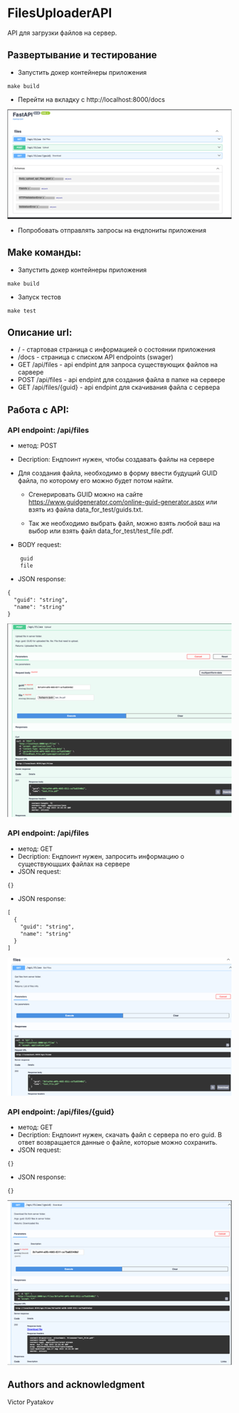 # FilesUploaderAPI


API для загрузки файлов на сервер.


## Развертывание и тестирование
* Запустить докер контейнеры приложения 
```shell script
make build
```
* Перейти на вкладку с http://localhost:8000/docs

![1.png](img%2F1.png)

* Попробовать отправлять запросы на ендпониты приложения

## Make команды:
* Запустить докер контейнеры приложения 
```shell script
make build
```

* Запуск тестов
```shell script
make test
```


## Описание url:
* / - стартовая страница с информацией о состоянии приложения
* /docs - страница с списком API endpoints (swager)
* GET /api/files - api endpint для запроса существующих файлов на сарвере
* POST /api/files - api endpint для создания файла в папке на сервере
* GET /api/files/{guid} - api endpint для скачивания файла с сервера



## Работа с API:
### API endpoint: /api/files
* метод: POST
* Decription:
Ендпоинт нужен, чтобы создавать файлы на сервере
* Для создания файла, необходимо в форму ввести будущий GUID файла, по которому его можно будет потом найти.

    * Cгенерировать GUID можно на сайте https://www.guidgenerator.com/online-guid-generator.aspx 
или взять из файла data_for_test/guids.txt.

    * Так же необходимо выбрать файл, можно взять любой ваш на выбор или взять файл data_for_test/test_file.pdf.

* BODY request:
```shell script
    guid
    file
```
* JSON response:
```shell script
{
  "guid": "string",
  "name": "string"
}
```
![2.png](img%2F2.png)
### API endpoint: /api/files
* метод: GET
* Decription: Ендпоинт нужен, запросить информацию о существующших файлах на сервере
* JSON request:
```shell script
{}
```
* JSON response:
```shell script
[
  {
    "guid": "string",
    "name": "string"
  }
]

```
![3.png](img%2F3.png)
### API endpoint: /api/files/{guid}
* метод: GET
* Decription: Ендпоинт нужен, скачать файл с сервера по его guid.
В ответ возвращается данные о файле, которые можно сохранить.
* JSON request:
```shell script
{}
```
* JSON response:
```shell script
{}
```
![4.png](img%2F4.png)
## Authors and acknowledgment
Victor Pyatakov
